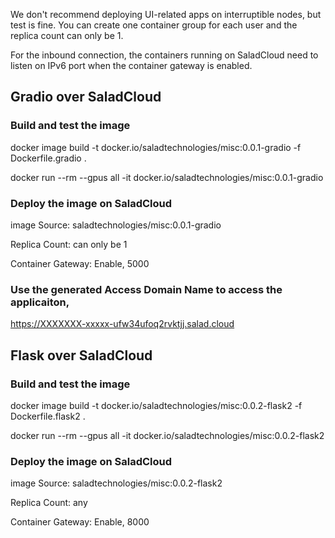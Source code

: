 
We don't recommend deploying UI-related apps on interruptible nodes, but test is fine. You can create one container group for each user and the replica count can only be 1.

For the inbound connection, the containers running on SaladCloud need to listen on IPv6 port when the container gateway is enabled.

## Gradio over SaladCloud 

### Build and test the image
docker image build -t docker.io/saladtechnologies/misc:0.0.1-gradio -f Dockerfile.gradio .

docker run --rm --gpus all -it  docker.io/saladtechnologies/misc:0.0.1-gradio 

### Deploy the image on SaladCloud
image Source: saladtechnologies/misc:0.0.1-gradio

Replica Count: can only be 1

Container Gateway: Enable, 5000

### Use the generated Access Domain Name to access the applicaiton,  

https://XXXXXXX-xxxxx-ufw34ufoq2rvktjj.salad.cloud


## Flask over SaladCloud

### Build and test the image
docker image build -t docker.io/saladtechnologies/misc:0.0.2-flask2 -f Dockerfile.flask2 .

docker run --rm  --gpus all -it  docker.io/saladtechnologies/misc:0.0.2-flask2 

### Deploy the image on SaladCloud
image Source: saladtechnologies/misc:0.0.2-flask2 

Replica Count: any 

Container Gateway: Enable, 8000
